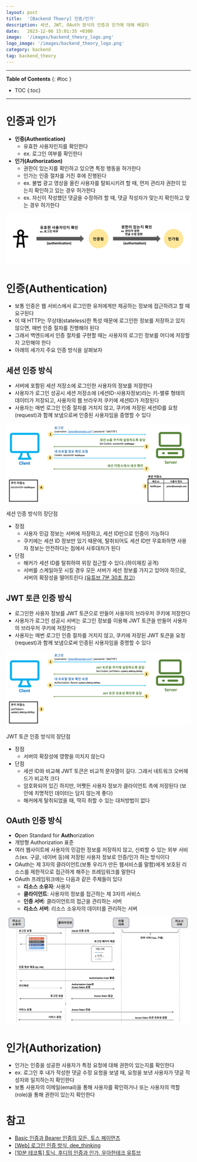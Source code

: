 ```yaml
---
layout: post
title:  '[Backend Thoery] 인증/인가'
description: 세션, JWT, OAuth 방식의 인증과 인가에 대해 배운다
date:   2023-12-06 15:01:35 +0300
image:  '/images/backend_theory_logo.png'
logo_image: '/images/backend_theory_logo.png'
category: backend
tag: backend_theory
---
```


---
**Table of Contents**
{: #toc }
*  TOC
{:toc}

---

# 인증과 인가

- **인증(Authentication)**
  - 유효한 사용자인지를 확인한다 
  - ex. 로그인 여부를 확인한다
- **인가(Authorization)**
  - 권한이 있는지를 확인하고 있으면 특정 행동을 허가한다
  - 인가는 인증 절차를 거친 후에 진행된다
  - ex. 불법 광고 영상을 올린 사용자를 탈퇴시키려 할 때, 먼저 관리자 권한이 있는지 확인하고 있는 경우 허가한다
  - ex. 자신이 작성했던 댓글을 수정하려 할 때, 댓글 작성자가 맞는지 확인하고 맞는 경우 허가한다

![](/images/backend_theory_2.png)

# 인증(Authentication)

- 보통 인증은 웹 서비스에서 로그인한 유저에게만 제공하는 정보에 접근하려고 할 때 요구된다
- 이 때 HTTP는 무상태(stateless)한 특성 때문에 로그인한 정보를 저장하고 있지 않으면, 매번 인증 절차를 진행해야 된다
- 그래서 백엔드에서 인증 절차를 구현할 때는 사용자의 로그인 정보를 어디에 저장할지 고민해야 한다
- 아래의 세가지 주요 인증 방식을 살펴보자

## 세션 인증 방식

- 서버에 포함된 세션 저장소에 로그인한 사용자의 정보를 저장한다
- 사용자가 로그인 성공시 세션 저장소에 (세션ID-사용자정보)라는 키-밸류 형태의 데이터가 저장되고, 사용자의 웹 브라우저 쿠키에 세션ID가 저장된다
- 사용자는 매번 로그인 인증 절차를 거치지 않고, 쿠키에 저장된 세션ID를 요청(request)과 함께 보냄으로써 인증된 사용자임을 증명할 수 있다

![](/images/backend_theory_3.png)

<div class="bell-para">
    <div class="bell-bar">
      <i class="fa-solid fa-bell"></i>
      세션 인증 방식의 장단점
    </div>
    <div class="bell-content">
      <ul>
        <li>장점
          <ul>
            <li>사용자 민감 정보는 서버에 저장하고, 세션 ID만으로 인증이 가능하다</li>
            <li>쿠키에는 세션 ID 정보만 있기 때문에, 탈취되어도 세션 ID만 무효화하면 사용자 정보는 안전하다는 점에서 사후대처가 된다</li>
          </ul>
        </li>
        <li>단점
          <ul>
            <li>해커가 세션 ID를 탈취하여 위장 접근할 수 있다.(하이재킹 공격)</li>
            <li>서버를 스케일아웃 시킬 경우 모든 서버가 세션 정보를 가지고 있어야 하므로, 서버의 확장성을 떨어트린다 <a href='https://www.youtube.com/watch?v=BotXDfBPvDA'>(유튜브 7분 30초 참고)</a></li>
          </ul>
        </li>
      </ul>
    </div>
</div>

## JWT 토큰 인증 방식

- 로그인한 사용자 정보를 JWT 토큰으로 만들어 사용자의 브라우저 쿠키에 저장한다
- 사용자가 로그인 성공시 서버는 로그인 정보를 이용해 JWT 토큰을 만들어 사용자의 브라우저 쿠키에 저장한다
- 사용자는 매번 로그인 인증 절차를 거치지 않고, 쿠키에 저장된 JWT 토큰을 요청(request)과 함께 보냄으로써 인증된 사용자임을 증명할 수 있다

![](/images/backend_theory_4.png)

<div class="bell-para">
    <div class="bell-bar">
      <i class="fa-solid fa-bell"></i>
      JWT 토큰 인증 방식의 장단점
    </div>
    <div class="bell-content">
      <ul>
        <li>장점
          <ul>
            <li>서버의 확장성에 영향을 미치지 않는다</li>
          </ul>
        </li>
        <li>단점
          <ul>
            <li>세션 ID와 비교해 JWT 토큰은 비교적 문자열이 길다. 그래서 네트워크 오버헤드가 비교적 크다</li>
            <li>암호화되어 있긴 하지만, 어쨋든 사용자 정보가 클라이언트 측에 저장된다 (보안에 치명적인 데이터는 담지 않는게 좋다)</li>
            <li>해커에게 탈취되었을 때, 딱히 취할 수 있는 대처방법이 없다</li>
          </ul>
        </li>
      </ul>
    </div>
</div>

## OAuth 인증 방식

- **O**pen Standard for **Auth**orization
- 개방형 Authorization 표준
- 여러 웹사이트에 사용자의 민감한 정보를 저장하지 않고, 신뢰할 수 있는 외부 서비스(ex. 구글, 네이버 등)에 저장된 사용자 정보로 인증/인가 하는 방식이다
- OAuth는 제 3자의 클라이언트(보통 우리가 만든 웹서비스를 말함)에게 보호된 리소스를 제한적으로 접근하게 해주는 프레임워크를 말한다
- OAuth 프레임워크에는 다음과 같은 주체들이 있다
  - **리소스 소유자**: 사용자
  - **클라이언트**: 사용자의 정보를 접근하는 제 3자의 서비스
  - **인증 서버**: 클라이언트의 접근을 관리하는 서버
  - **리소스 서버**: 리소스 소유자의 데이터를 관리하는 서버

![](/images/backend_theory_5.png)

# 인가(Authorization)

- 인가는 인증을 성공한 사용자가 특정 요청에 대해 권한이 있는지를 확인한다
- ex. 로그인 후 내가 작성한 댓글 수정 요청을 보낼 때, 요청을 보낸 사용자가 댓글 작성자와 일치하는지 확인한다
- 보통 사용자의 이메일(email)을 통해 사용자를 확인하거나 또는 사용자의 역할(role)을 통해 권한이 있는지 확인한다

# 참고

- [Basic 인증과 Bearer 인증의 모든, 토스 페이먼츠](https://www.tosspayments.com/blog/articles/dev-2)
- [[Web] 로그인 인증 방식, dee_thinking](https://velog.io/@dee0518/%EB%A1%9C%EA%B7%B8%EC%9D%B8-%EC%9D%B8%EC%A6%9D-%EB%B0%A9%EC%8B%9D)
- [[10분 테코톡] 토닉, 후디의 인증과 인가, 우아한테크 유튜브](https://www.youtube.com/watch?v=BotXDfBPvDA)